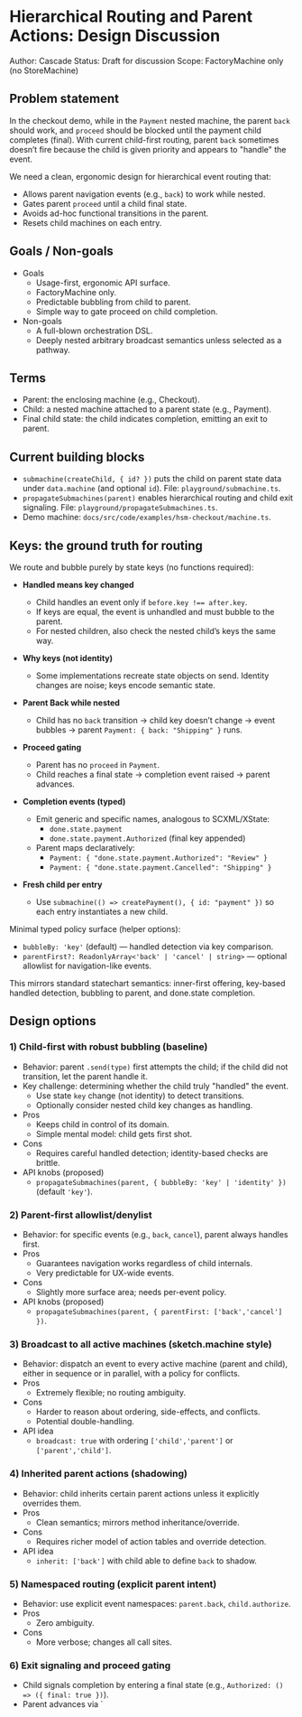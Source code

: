 # Hierarchical Routing and Parent Actions: Design Discussion

Author: Cascade
Status: Draft for discussion
Scope: FactoryMachine only (no StoreMachine)

## Problem statement

In the checkout demo, while in the `Payment` nested machine, the parent `back` should work, and `proceed` should be blocked until the payment child completes (final). With current child-first routing, parent `back` sometimes doesn’t fire because the child is given priority and appears to "handle" the event.

We need a clean, ergonomic design for hierarchical event routing that:
- Allows parent navigation events (e.g., `back`) to work while nested.
- Gates parent `proceed` until a child final state.
- Avoids ad-hoc functional transitions in the parent.
- Resets child machines on each entry.

## Goals / Non-goals

- Goals
  - Usage-first, ergonomic API surface.
  - FactoryMachine only.
  - Predictable bubbling from child to parent.
  - Simple way to gate proceed on child completion.
- Non-goals
  - A full-blown orchestration DSL.
  - Deeply nested arbitrary broadcast semantics unless selected as a pathway.

## Terms

- Parent: the enclosing machine (e.g., Checkout).
- Child: a nested machine attached to a parent state (e.g., Payment).
- Final child state: the child indicates completion, emitting an exit to parent.

## Current building blocks

- `submachine(createChild, { id? })` puts the child on parent state data under `data.machine` (and optional `id`). File: `playground/submachine.ts`.
- `propagateSubmachines(parent)` enables hierarchical routing and child exit signaling. File: `playground/propagateSubmachines.ts`.
- Demo machine: `docs/src/code/examples/hsm-checkout/machine.ts`.

## Keys: the ground truth for routing

We route and bubble purely by state keys (no functions required):

- __Handled means key changed__
  - Child handles an event only if `before.key !== after.key`.
  - If keys are equal, the event is unhandled and must bubble to the parent.
  - For nested children, also check the nested child’s keys the same way.

- __Why keys (not identity)__
  - Some implementations recreate state objects on send. Identity changes are noise; keys encode semantic state.

- __Parent Back while nested__
  - Child has no `back` transition → child key doesn’t change → event bubbles → parent `Payment: { back: "Shipping" }` runs.

- __Proceed gating__
  - Parent has no `proceed` in `Payment`.
  - Child reaches a final state → completion event raised → parent advances.

- __Completion events (typed)__
  - Emit generic and specific names, analogous to SCXML/XState:
    - `done.state.payment`
    - `done.state.payment.Authorized` (final key appended)
  - Parent maps declaratively:
    - `Payment: { "done.state.payment.Authorized": "Review" }`
    - `Payment: { "done.state.payment.Cancelled": "Shipping" }`

- __Fresh child per entry__
  - Use `submachine(() => createPayment(), { id: "payment" })` so each entry instantiates a new child.

Minimal typed policy surface (helper options):
- `bubbleBy: 'key'` (default) — handled detection via key comparison.
- `parentFirst?: ReadonlyArray<'back' | 'cancel' | string>` — optional allowlist for navigation-like events.

This mirrors standard statechart semantics: inner-first offering, key-based handled detection, bubbling to parent, and done.state completion.

## Design options

### 1) Child-first with robust bubbling (baseline)

- Behavior: parent `.send(type)` first attempts the child; if the child did not transition, let the parent handle it.
- Key challenge: determining whether the child truly "handled" the event.
  - Use state `key` change (not identity) to detect transitions.
  - Optionally consider nested child key changes as handling.
- Pros
  - Keeps child in control of its domain.
  - Simple mental model: child gets first shot.
- Cons
  - Requires careful handled detection; identity-based checks are brittle.
- API knobs (proposed)
  - `propagateSubmachines(parent, { bubbleBy: 'key' | 'identity' })` (default `'key'`).

### 2) Parent-first allowlist/denylist

- Behavior: for specific events (e.g., `back`, `cancel`), parent always handles first.
- Pros
  - Guarantees navigation works regardless of child internals.
  - Very predictable for UX-wide events.
- Cons
  - Slightly more surface area; needs per-event policy.
- API knobs (proposed)
  - `propagateSubmachines(parent, { parentFirst: ['back','cancel'] })`.

### 3) Broadcast to all active machines (sketch.machine style)

- Behavior: dispatch an event to every active machine (parent and child), either in sequence or in parallel, with a policy for conflicts.
- Pros
  - Extremely flexible; no routing ambiguity.
- Cons
  - Harder to reason about ordering, side-effects, and conflicts.
  - Potential double-handling.
- API idea
  - `broadcast: true` with ordering `['child','parent']` or `['parent','child']`.

### 4) Inherited parent actions (shadowing)

- Behavior: child inherits certain parent actions unless it explicitly overrides them.
- Pros
  - Clean semantics; mirrors method inheritance/override.
- Cons
  - Requires richer model of action tables and override detection.
- API idea
  - `inherit: ['back']` with child able to define `back` to shadow.

### 5) Namespaced routing (explicit parent intent)

- Behavior: use explicit event namespaces: `parent.back`, `child.authorize`.
- Pros
  - Zero ambiguity.
- Cons
  - More verbose; changes all call sites.

### 6) Exit signaling and proceed gating

- Child signals completion by entering a final state (e.g., `Authorized: () => ({ final: true })`).
- Parent advances via `
